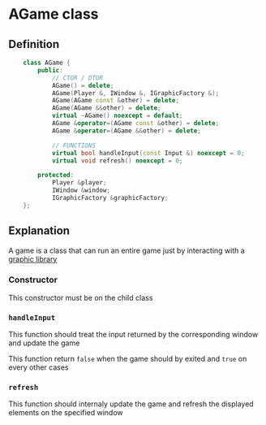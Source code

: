 # AGame class

## Definition

```cpp
	class AGame {
	    public:
		    // CTOR / DTOR
		    AGame() = delete;
		    AGame(Player &, IWindow &, IGraphicFactory &);
		    AGame(AGame const &other) = delete;
		    AGame(AGame &&other) = delete;
		    virtual ~AGame() noexcept = default;
		    AGame &operator=(AGame const &other) = delete;
		    AGame &operator=(AGame &&other) = delete;

		    // FUNCTIONS
		    virtual bool handleInput(const Input &) noexcept = 0;
		    virtual void refresh() noexcept = 0;

	    protected:
		    Player &player;
		    IWindow &window;
		    IGraphicFactory &graphicFactory;
	};
```

## Explanation

A game is a class that can run an entire game just by interacting with
a [graphic library](Graphic-Libraries.md)

### Constructor

This constructor must be on the child class

### `handleInput`

This function should treat the input returned by the corresponding
 window and update the game

This function return `false` when the game should by exited and `true`
on every other cases

### `refresh`

This function should internaly update the game and refresh the displayed
elements on the specified window
